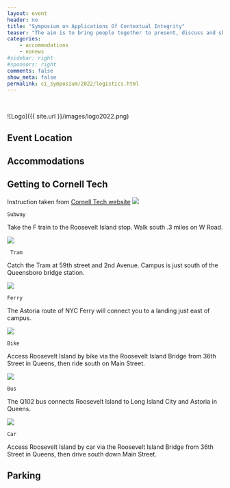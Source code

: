 ```yaml
---
layout: event
header: no
title: "Symposium on Applications Of Contextual Integrity"
teaser: "The aim is to bring people together to present, discuss and share ideas based on ongoing and completed projects drawing on CI as their underlying conception of privacy."
categories:
    - accommodations
    - nonews
#sidebar: right
#sponsors: right
comments: false
show_meta: false
permalink: ci_symposium/2022/logistics.html
---
```

<br/>

![Logo]({{ site.url }}/images/logo2022.png)

## Event Location

 
 
## Accommodations



## Getting to Cornell Tech

Instruction taken from [Cornell Tech website](https://tech.cornell.edu/campus/) ![](https://tech.cornell.edu/wp-content/uploads/2020/12/subway.png)
    
    Subway
    
   Take the F train to the Roosevelt Island stop. Walk south .3 miles on W Road.
    
![](https://tech.cornell.edu/wp-content/uploads/2020/12/tram.png)
    
     Tram
    
   Catch the Tram at 59th street and 2nd Avenue. Campus is just south of the Queensboro bridge station.
    

![](https://tech.cornell.edu/wp-content/uploads/2020/12/ferry.png)
    
    Ferry
    
   The Astoria route of NYC Ferry will connect you to a landing just east of campus.
    
![](https://tech.cornell.edu/wp-content/uploads/2020/12/Bike.png)
    
    Bike
    
   Access Roosevelt Island by bike via the Roosevelt Island Bridge from 36th Street in Queens, then ride south on Main Street.
    
![](https://tech.cornell.edu/wp-content/uploads/2020/12/Bus.png)
    
    Bus
    
   The Q102 bus connects Roosevelt Island to Long Island City and Astoria in Queens.
    
 ![](https://tech.cornell.edu/wp-content/uploads/2020/12/Car.png)
    
    Car
    
   Access Roosevelt Island by car via the Roosevelt Island Bridge from 36th Street in Queens, then drive south down Main Street.


## Parking
